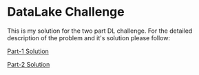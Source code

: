# DataLake Challenge

This is my solution for the two part DL challenge. For the detailed description of the problem and it's solution please follow:

[Part-1 Solution](/part-1)

[Part-2 Solution](/part-2)
